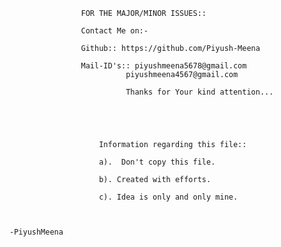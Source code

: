                     
                    FOR THE MAJOR/MINOR ISSUES::

                    Contact Me on:-

                    Github:: https://github.com/Piyush-Meena

                    Mail-ID's:: piyushmeena5678@gmail.com
                              piyushmeena4567@gmail.com

                              Thanks for Your kind attention...





                        Information regarding this file::

                        a).  Don't copy this file.

                        b). Created with efforts.

                        c). Idea is only and only mine.


                                                                                         -PiyushMeena


